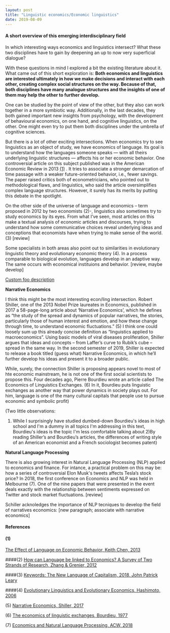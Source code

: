 ```yaml
--- 
layout: post
title: "Linguistic economics/Economic linguistics"
date: 2019-08-09
---
```


#### A short overview of this emerging interdisciplinary field

In which interesting ways economics and linguistics intersect? What these two disciplines have to gain by deepening an up to now very superficial dialogue? 

With these questions in mind I explored a bit the existing literature about it. What came out of this short exploration is: **Both economics and linguistics are interested ultimately in how we make decisions and interact with each other, creating complex social structures on the way. Because of that, both disciplines have many analogue structures and the insights of one of them may help the other to further develop.** 

One can be studied by the point of view of the other, but they also can work together in a more symbiotic way. Additionally, in the last decades, they both gained important new insights from psychology, with the development of behavioural economics, on one hand, and cognitive linguistics, on the other. One might even try to put them both disciplines under the umbrella of cognitive sciences.

But there is a lot of other exciting intersections. When economics try to see linguistics as an object of study, we have economics of language. Its goal is to understand how the languages someone speaks — with all theirs underlying linguistic structures — affects his or her economic behavior. One controversial article on this subject published was in the American Economic Review in 2013 [(1)](#1)
. It tries to associate a stronger demarcation of time passage with a weaker future-oriented behavior, i.e., fewer savings. The paper raised critics both of econometricians, who pointed out to methodological flaws, and linguistics, who said the article oversimplifies complex language structures. However, it surely has its merits by putting this debate in the spotlight. 

On the other side of the universe of language and economics – term proposed in 2012 by two economists (2)-, linguistics also sometimes try to study economics by its eyes. From what I’ve seen, most articles on this make a textual analysis of economic articles and discourses, trying to understand how some communicative choices reveal underlying ideas and conceptions that economists have when trying to make sense of the world. (3) [review] 

Some specialists in both areas also point out to similarities in evolutionary linguistic theory and evolutionary economic theory (4). In a process comparable to biological evolution, languages develop in an adaptive way. The same occurs with economical instituions and behavior. [review, maybe develop] 

[Custom foo description](#references)

**Narrative Economics** 
 
I think this might be the most interesting econ/ling intersection. Robert Shiller, one of the 2013 Nobel Prize laureates in Economics, published in 2017 a 58-page-long article about ‘Narrative Economics’, which he defines as “the study of the spread and dynamics of popular narratives, the stories, particularly those of human interest and emotion, and how these change through time, to understand economic fluctuations.” (5) I think one could loosely sum up this already concise definition as “linguistics applied to macroeconomics”. Using basic models of viral diseases proliferation, Shiller argues that ideas and concepts – from Laffer’s curve to Rubik’s cube – spread in the same way. In the second semester of 2019, Shiller is expected to release a book titled (guess what) Narrative Economics, in which he’ll further develop his ideas and present it to a broader public. 
 
While, surely, the connection Shiller is proposing appears novel to most of hte economic mainstream, he is not one of the first social scientists to propose this. Four decades ago, Pierre Bourdieu wrote an article called The Economics of Linguistics Exchanges. (6) In it, Bourdieu puts linguistic exchanges as another way that power dynamics in society plays out. For him, language is one of the many cultural capitals that people use to pursue economic and symbolic profit)

(Two little observations: 
1) While I surprisingly have studied dumbed-down Bourdieu's ideas in high school and I'm a dummy in all topics I'm addressing in this text, Bourdieu's ideas is the topic I'm less comfortable talking about 
2)By reading Shiller’s and Bourdieu’s articles, the differences of writing style of an American economist and a French sociologist becomes patent)

**Natural Language Processing** 

There is also growing interest in Natural Language Processing (NLP) applied to economics and finance. For intance, a practical problem on this may be: how a series of controversial Elon Musk's tweets affects Tesla’s stock price? In 2018, the first conference on Economics and NLP was held in Melbourne (7). One of the nine papers that were presented in the event deals exactly with the relationship between sentiments expressed on Twitter and stock market fluctuations. [review]

Schiller acknoledges the importance of NLP tecniques to develop the field of narratives economics: 
[new paragraph; associate with narrative economics]

#### **References** 

#### (1) 
[The Effect of Language on Economic Behavior, Keith Chen, 2013](https://www.anderson.ucla.edu/faculty_pages/keith.chen/papers/LanguageWorkingPaper.pdf)

####(2) [How can Language be linked to Economics? A Survey of Two Strands of Research, Zhang & Grenier, 2012](ideas.repec.org/p/ott/wpaper/1206e.html)

####(3) [Keywords: The New Language of Capitalism, 2018, John Patrick Leary](https://theoutline.com/post/6739/keywords-book-review-language-of-capitalism?zd=2&zi=2q6vbvhb&fbclid=IwAR1em-rys7DgycPs-V9FMw74ysyNVVx08g8yNNly1g43MoYu14bDXuvHQ38)

####(4) [Evolutionary Linguistics and Evolutionary Economics, Hashimoto, 2006](https://link.springer.com/article/10.14441/eier.3.27) 

(5) [Narrative Economics, Shiller, 2017](http://csinvesting.org/wp-content/uploads/2017/01/NarrativeEconomics_preview.pdf)

(6) [The economics of linguistic exchanges, Bourdieu, 1977](https://journals.sagepub.com/doi/abs/10.1177/053901847701600601?journalCode=ssia) 

(7) [Economics and Natural Language Processing, ACW, 2018](https://www.aclweb.org/anthology/W18-3100)

